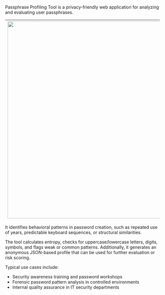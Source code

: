 Passphrase Profiling Tool is a privacy-friendly web application for analyzing and evaluating user passphrases.

|<img width="1280" height="640" alt="ppt" src="https://github.com/user-attachments/assets/91aea238-c498-4da6-bc68-1583dc61b6cf" />|
|---|

It identifies behavioral patterns in password creation, such as repeated use of years, predictable keyboard sequences, or structural similarities.

The tool calculates entropy, checks for uppercase/lowercase letters, digits, symbols, and flags weak or common patterns.
Additionally, it generates an anonymous JSON-based profile that can be used for further evaluation or risk scoring.

Typical use cases include:
- Security awareness training and password workshops
- Forensic password pattern analysis in controlled environments
- Internal quality assurance in IT security departments
